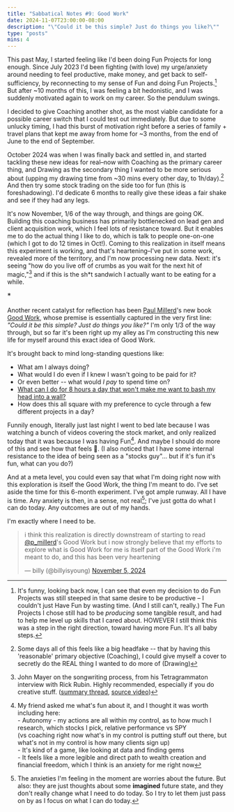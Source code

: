```yaml
---
title: "Sabbatical Notes #9: Good Work"
date: 2024-11-07T23:00:00-08:00
description: "\"Could it be this simple? Just do things you like?\""
type: "posts"
mins: 4
---
```


This past May, I started feeling like I'd been doing Fun Projects for long enough. Since July 2023 I'd been fighting (with love) my urge/anxiety around needing to feel productive, make money, and get back to self-sufficiency, by reconnecting to my sense of Fun and doing Fun Projects.[^1] But after ~10 months of this, I was feeling a bit hedonistic, and I was suddenly motivated again to work on my career. So the pendulum swings.

I decided to give Coaching another shot, as the most viable candidate for a possible career switch that I could test out immediately. But due to some unlucky timing, I had this burst of motivation right before a series of family + travel plans that kept me away from home for ~3 months, from the end of June to the end of September.

October 2024 was when I was finally back and settled in, and started tackling these new ideas for real–now with Coaching as the primary career thing, and Drawing as the secondary thing I wanted to be more serious about (upping my drawing time from ~30 mins every other day, to 1h/day).[^2] And then try some stock trading on the side too for fun (this is foreshadowing). I'd dedicate 6 months to really give these ideas a fair shake and see if they had any legs.

It's now November, 1/6 of the way through, and things are going OK. Building this coaching business has primarily bottlenecked on lead gen and client acquisition work, which I feel lots of resistance toward. But it enables me to do the actual thing I like to do, which is talk to people one-on-one (which I got to do 12 times in Oct!). Coming to this realization in itself means this experiment is working, and that's heartening–I've put in some work, revealed more of the territory, and I'm now processing new data. Next: it's seeing "how do you live off of crumbs as you wait for the next hit of magic,"[^3] and if this is the sh*t sandwich I actually want to be eating for a while.

<big>\*</big>

Another recent catalyst for reflection has been <a target="_blank" href="https://twitter.com/p_millerd">Paul Millerd</a>'s new book <a target="_blank" href="https://pmillerd.com/goodwork/">Good Work</a>, whose premise is essentially captured in the very first line: _"Could it be this simple? Just do things you like?"_ I'm only 1/3 of the way through, but so far it's been right up my alley as I'm constructing this new life for myself around this exact idea of Good Work.

It's brought back to mind long-standing questions like:
* What am I always doing?
* What would I do even if I knew I wasn't going to be paid for it?  
* Or even better -- what would _I pay_ to spend time on?
* <a target="_blank" href="https://twitter.com/billyisyoung/status/1706728196199399486">What can I do for 8 hours a day that won't make me want to bash my head into a wall?</a>
* How does this all square with my preference to cycle through a few different projects in a day?

Funnily enough, literally just last night I went to bed late because I was watching a bunch of videos covering the stock market, and only realized today that it was because I was having Fun[^4]. And maybe I should do more of this and see how that feels 🤔. (I also noticed that I have some internal resistance to the idea of being seen as a "stocks guy"... but if it's fun it's fun, what can you do?)

And at a meta level, you could even say that what I'm doing right now with this exploration is itself the Good Work, the thing I'm meant to do. I've set aside the time for this 6-month experiment. I've got ample runway. All I have is time. Any anxiety is then, in a sense, not real[^5]; I've just gotta do what I can do today. Any outcomes are out of my hands.

I'm exactly where I need to be.

<blockquote class="twitter-tweet"><p lang="en" dir="ltr">i think this realization is directly downstream of starting to read <a href="https://twitter.com/p_millerd?ref_src=twsrc%5Etfw">@p_millerd</a>&#39;s Good Work but i now strongly believe that my efforts to explore what is Good Work for me is itself part of the Good Work i&#39;m meant to do, and this has been very heartening</p>&mdash; billy (@billyisyoung) <a href="https://twitter.com/billyisyoung/status/1853593202705744328?ref_src=twsrc%5Etfw">November 5, 2024</a></blockquote> <script async src="https://platform.twitter.com/widgets.js" charset="utf-8"></script>

[^1]: It's funny, looking back now, I can see that even my decision to do Fun Projects was still steeped in that same desire to be productive – I couldn't just Have Fun by wasting time. (And I still can't, really.) The Fun Projects I chose still had to be _producing_ some tangible result, and had to help me level up skills that I cared about. HOWEVER I still think this was a step in the right direction, toward having more Fun. It's all baby steps.

[^2]: Some days all of this feels like a big headfake -- that by having this 'reasonable' primary objective (Coaching), I could give myself a cover to secretly do the REAL thing I wanted to do more of (Drawing)

[^3]: John Mayer on the songwriting process, from his Tetragrammaton interview with Rick Rubin. Highly recommended, especially if you do creative stuff. (<a target="_blank" href="https://twitter.com/billyisyoung/status/1709400703788294357">summary thread</a>, <a target="_blank" href="https://www.youtube.com/watch?v=AaaOoyclkE8">source video</a>) 

[^4]: My friend asked me what's fun about it, and I thought it was worth including here:  
\- Autonomy - my actions are all within my control, as to how much I research, which stocks I pick, relative performance vs SPY  
(vs coaching right now what's in my control is putting stuff out there, but what's not in my control is how many clients sign up)  
\- It's kind of a game, like looking at data and finding gems  
\- It feels like a more legible and direct path to wealth creation and financial freedom, which I think is an anxiety for me right now

[^5]: The anxieties I'm feeling in the moment are worries about the future. But also: they are just thoughts about some **imagined** future state, and they don't really change what I need to do today. So I try to let them just pass on by as I focus on what I can do today.
